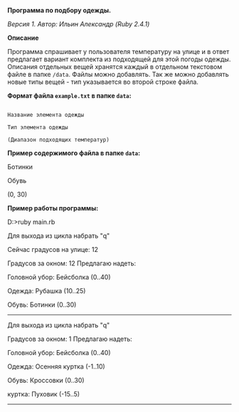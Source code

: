 **Программа по подбору одежды.**

*Версия 1. Автор: Ильин Александр (Ruby 2.4.1)*

**Описание**

Программа спрашивает у пользователя температуру на улице и в ответ предлагает вариант комплекта из подходящей для этой погоды одежды. Описания отдельных вещей хранятся каждый в отдельном текстовом файле в папке `/data`. Файлы можно добавлять. Так же можно добавлять новые типы вещей - тип указывается во второй строке файла. 


**Формат файла `example.txt` в папке `data`:**
```

Название элемента одежды

Тип элемента одежды

(Диапазон подходящих температур)

```

**Пример содержимого файла в папке `data`:**

Ботинки

Обувь

(0, 30)



**Пример работы программы:**

D:\>ruby main.rb

Для выхода из цикла набрать "q"


Сейчас градусов на улице: 12



Градусов за окном: 12 Предлагаю надеть:

Головной убор: Бейсболка  (0..40)

Одежда: Рубашка  (10..25)

Обувь: Ботинки  (0..30)


---------------------
Для выхода из цикла набрать "q"

Градусов за окном: 1 Предлагаю надеть:

Головной убор: Бейсболка  (0..40)

Одежда: Осенняя куртка  (-1..10)

Обувь: Кроссовки  (0..30)

куртка: Пуховик  (-15..5)


---------------------
